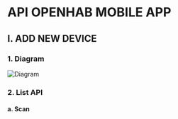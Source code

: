 # API OPENHAB MOBILE APP
## I. ADD NEW DEVICE
### 1. Diagram
![Diagram](/diagram.png)
### 2. List API
#### a. Scan 
